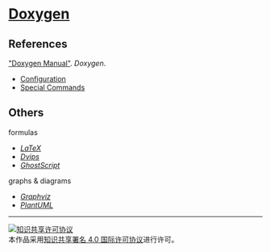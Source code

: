 # [Doxygen](http://doxygen.org/)

## References

["Doxygen Manual"](http://doxygen.org/manual). *Doxygen*.
+ [Configuration](http://doxygen.org/manual/config.html)
+ [Special Commands](http://doxygen.org/manual/commands.html)

## Others

formulas
+ [*LaTeX*](https://latex-project.org)
+ [*Dvips*](http://tug.org/texinfohtml/dvips.html)
+ [*GhostScript*](https://ghostscript.com)

graphs & diagrams
+ [*Graphviz*](https://graphviz.gitlab.io)
+ [*PlantUML*](http://plantuml.com)

___
<a rel="license" href="http://creativecommons.org/licenses/by/4.0/"><img alt="知识共享许可协议" style="border-width:0" src="https://i.creativecommons.org/l/by/4.0/88x31.png" /></a><br />本作品采用<a rel="license" href="http://creativecommons.org/licenses/by/4.0/">知识共享署名 4.0 国际许可协议</a>进行许可。

